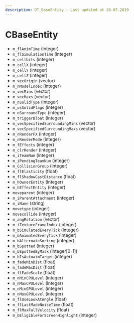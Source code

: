 ```yaml
---
description: DT_BaseEntity - Last updated at 20.07.2019
---
```


# CBaseEntity


* `m_flAnimTime` (integer)
* `m_flSimulationTime` (integer)
* `m_cellbits` (integer)
* `m_cellX` (integer)
* `m_cellY` (integer)
* `m_cellZ` (integer)
* `m_vecOrigin` (vector)
* `m_nModelIndex` (integer)
* `m_vecMins` (vector)
* `m_vecMaxs` (vector)
* `m_nSolidType` (integer)
* `m_usSolidFlags` (integer)
* `m_nSurroundType` (integer)
* `m_triggerBloat` (integer)
* `m_vecSpecifiedSurroundingMins` (vector)
* `m_vecSpecifiedSurroundingMaxs` (vector)
* `m_nRenderFX` (integer)
* `m_nRenderMode` (integer)
* `m_fEffects` (integer)
* `m_clrRender` (integer)
* `m_iTeamNum` (integer)
* `m_iPendingTeamNum` (integer)
* `m_CollisionGroup` (integer)
* `m_flElasticity` (float)
* `m_flShadowCastDistance` (float)
* `m_hOwnerEntity` (integer)
* `m_hEffectEntity` (integer)
* `moveparent` (integer)
* `m_iParentAttachment` (integer)
* `m_iName` (string)
* `movetype` (integer)
* `movecollide` (integer)
* `m_angRotation` (vector)
* `m_iTextureFrameIndex` (integer)
* `m_bSimulatedEveryTick` (integer)
* `m_bAnimatedEveryTick` (integer)
* `m_bAlternateSorting` (integer)
* `m_bSpotted` (integer)
* `m_bSpottedByMask` (integer[0-1])
* `m_bIsAutoaimTarget` (integer)
* `m_fadeMinDist` (float)
* `m_fadeMaxDist` (float)
* `m_flFadeScale` (float)
* `m_nMinCPULevel` (integer)
* `m_nMaxCPULevel` (integer)
* `m_nMinGPULevel` (integer)
* `m_nMaxGPULevel` (integer)
* `m_flUseLookAtAngle` (float)
* `m_flLastMadeNoiseTime` (float)
* `m_flMaxFallVelocity` (float)
* `m_bEligibleForScreenHighlight` (integer)